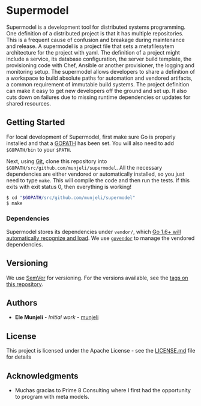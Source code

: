 # Supermodel

Supermodel is a development tool for distributed systems programming. One definition of a distributed project is that it has multiple repositories. This is a frequent cause of confusion and breakage during maintenance and release. A supermodel is a project file that sets a metafilesytem architecture for the project with yaml. The definition of a project might include a service, its database configuration, the server build template, the provisioning code with Chef, Ansible or another provisioner, the logging and monitoring setup. The supermodel allows developers to share a definition of a workspace to build absolute paths for automation and vendored artifacts, a common requirement of immutable build systems. The project definition can make it easy to get new developers off the ground and set up. It also cuts down on failures due to missing runtime dependencies or updates for shared resources.

## Getting Started

For local development of Supermodel, first make sure Go is properly installed and that a
[GOPATH](http://golang.org/doc/code.html#GOPATH) has been set. You will also need to add `$GOPATH/bin` to your `$PATH`.

Next, using [Git](https://git-scm.com/), clone this repository into `$GOPATH/src/github.com/munjeli/supermodel`. All the necessary dependencies are either vendored or automatically installed, so you just need to type `make`. This will compile the code and then run the tests. If this exits with exit status 0, then everything is working!

```sh
$ cd "$GOPATH/src/github.com/munjeli/supermodel"
$ make
```


### Dependencies

Supermodel stores its dependencies under `vendor/`, which [Go 1.6+ will automatically recognize and load](https://golang.org/cmd/go/#hdr-Vendor_Directories). We use [`govendor`](https://github.com/kardianos/govendor) to manage the vendored dependencies.


## Versioning

We use [SemVer](http://semver.org/) for versioning. For the versions available, see the [tags on this repository](https://github.com/munjeli/supermodel/tags). 

## Authors

* **Ele Munjeli** - *Initial work* - [munjeli](https://github.com/munjeli)

## License

This project is licensed under the Apache License - see the [LICENSE.md](LICENSE.md) file for details

## Acknowledgments

* Muchas gracias to Prime 8 Consulting where I first had the opportunity to program with meta models. 

